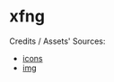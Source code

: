 # xfng

Credits / Assets' Sources: 
- [icons](./src/assets/icons/README.md) 
- [img](./src/assets/img/README.md)
